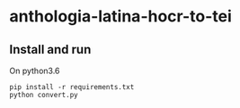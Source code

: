 # anthologia-latina-hocr-to-tei

## Install and run

On python3.6

```shell
pip install -r requirements.txt
python convert.py
```
